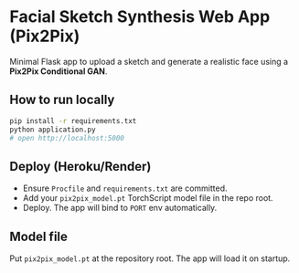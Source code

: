 
# Facial Sketch Synthesis Web App (Pix2Pix)

Minimal Flask app to upload a sketch and generate a realistic face using a **Pix2Pix Conditional GAN**.

## How to run locally
```bash
pip install -r requirements.txt
python application.py
# open http://localhost:5000
```

## Deploy (Heroku/Render)
- Ensure `Procfile` and `requirements.txt` are committed.
- Add your `pix2pix_model.pt` TorchScript model file in the repo root.
- Deploy. The app will bind to `PORT` env automatically.

## Model file
Put `pix2pix_model.pt` at the repository root. The app will load it on startup.
